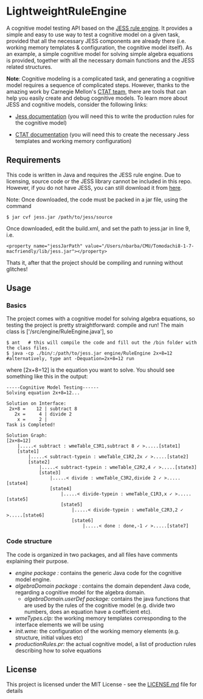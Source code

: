 # LightweightRuleEngine

A cognitive model testing API based on the [JESS rule engine](http://www.jessrules.com). It provides a simple and easy to use way to test a cognitive model on a given task, provided that all the necessary JESS components are already there (i.e. working memory templates & configuration, the cognitive model itself). As an example, a simple cognitive model for solving simple algebra equations is provided, together with all the necessary domain functions and the JESS related structures.

**Note**: Cognitive modeling is a complicated task, and generating a cognitive model requires a sequence of complicated steps. However, thanks to the amazing work by Carnegie Mellon's [CTAT team](http://ctat.pact.cs.cmu.edu/), there are tools that can help you easily create and debug cognitive models. To learn more about JESS and cognitive models, consider the following links:

 * [Jess documentation](http://www.jessrules.com/jess/docs/71/) (you will need this to write the production rules for the cognitive model)
 
 * [CTAT documentation](http://ctat.pact.cs.cmu.edu/docs/ctat_2_6/) (you will need this to create the necessary Jess templates and working memory configuration)


## Requirements 

This code is written in Java and requires the JESS rule engine. Due to licensing, source code or the JESS library cannot be included in this repo. However, if you do not have JESS, you can still download it from [here](http://www.jessrules.com/jess/download.shtml).

Note: Once downloaded, the code must be packed in a jar file, using the command
```
$ jar cvf jess.jar /path/to/jess/source
```

Once downloaded, edit the build.xml, and set the path to jess.jar in line 9, i.e.
```
<property name="jessJarPath" value="/Users/nbarba/CMU/Tomodachi8-1-7-macfriendly/lib/jess.jar"></property>
```

Thats it, after that the project should be compiling and running without glitches! 

## Usage

### Basics

The project comes with a cognitive model for solving algebra equations, so testing the project is pretty straightforward: compile and run! The main class is ['/src/engine/RuleEngine.java'], so 
```
$ ant   # this will compile the code and fill out the /bin folder with the class files.
$ java -cp ./bin/:/path/to/jess.jar engine/RuleEngine 2x+8=12  #alternatively, type ant -Dequation=2x+8=12 run
```
where [2x+8=12] is the equation you want to solve. You should see something like this in the output: 
```
-----Cognitive Model Testing------
Solving equation 2x+8=12...

Solution on Interface:
 2x+8 =    12 | subtract 8
   2x =     4 | divide 2
    x =     2 |      
Task is Completed!

Solution Graph:
[2x+8=12]
    |.....< subtract : wmeTable_C3R1,subtract 8 ✓ >.....[state1]
    [state1]
        |.....< subtract-typein : wmeTable_C1R2,2x ✓ >.....[state2]
        [state2]
            |.....< subtract-typein : wmeTable_C2R2,4 ✓ >.....[state3]
            [state3]
                |.....< divide : wmeTable_C3R2,divide 2 ✓ >.....[state4]
                [state4]
                    |.....< divide-typein : wmeTable_C1R3,x ✓ >.....[state5]
                    [state5]
                        |.....< divide-typein : wmeTable_C2R3,2 ✓ >.....[state6]
                        [state6]
                            |.....< done : done,-1 ✓ >.....[state7]
```

### Code structure

The code is organized in two packages, and all files have comments explaining their purpose. 
* *engine package :* contains the generic Java code for the cognitive model engine.
* *algebraDomain package :* contains the domain dependent Java code, regarding a cognitive model for the algebra domain.
  * *algebraDomain.userDef package:* contains the java functions that are used by the rules of the cognitive model (e.g. divide two numbers, does an equation have a coefficient etc).
* *wmeTypes.clp:* the working memory templates corresponding to the interface elements we will be using 
* *init.wme:* the configuration of the working memory elements (e.g. structure, initial values etc)
* *productionRules.pr:* the actual cognitive model, a list of production rules describing how to solve equations




## License

This project is licensed under the MIT License - see the [LICENSE.md](LICENSE.md) file for details





